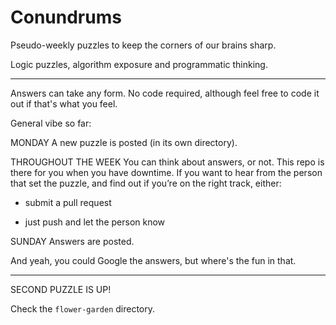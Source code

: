 # Conundrums

Pseudo-weekly puzzles to keep the corners of our brains sharp.

Logic puzzles, algorithm exposure and programmatic thinking.

______________

Answers can take any form.
No code required, although feel free to code it out if that's what you feel.

General vibe so far:

MONDAY
A new puzzle is posted (in its own directory).

THROUGHOUT THE WEEK
You can think about answers, or not. This repo is there for you when you have downtime.
If you want to hear from the person that set the puzzle, and find out if you’re on the right track, either:

- submit a pull request

- just push and let the person know


SUNDAY
Answers are posted.


And yeah, you could Google the answers, but where's the fun in that.

______________

SECOND PUZZLE IS UP!

Check the `flower-garden` directory.
